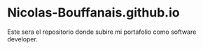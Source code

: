 # Nicolas-Bouffanais.github.io
Este sera el repositorio donde subire mi portafolio como software developer. 
